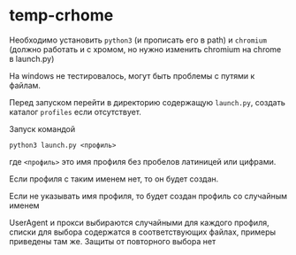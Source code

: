 # temp-crhome
Необходимо установить `python3` (и прописать его в path) и `chromium` (должно работать и с хромом, но нужно изменить chromium на chrome в launch.py)

На windows не тестировалось, могут быть проблемы с путями к файлам.

Перед запуском перейти в директорию содержащую `launch.py`, создать каталог `profiles` если отсутствует.

Запуск командой 

`python3 launch.py <профиль>`

где `<профиль>` это имя профиля без пробелов латиницей или цифрами.

Если профиля с таким именем нет, то он будет создан.

Если не указывать имя профиля, то будет создан профиль со случайным именем

UserAgent и прокси выбираются случайными для каждого профиля, списки для выбора содержатся в соответствующих файлах, примеры приведены там же.
Защиты от повторного выбора нет
